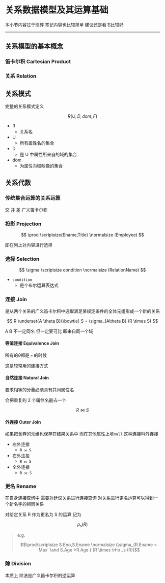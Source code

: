 # 关系数据模型及其运算基础

本小节内容过于琐碎 笔记内容也比较简单 建议还是看书比较好

---

## 关系模型的基本概念

### 笛卡尔积 Cartesian Product

### 关系 Relation

## 关系模式

完整的关系模式定义

$$
R(U,D,dom,F)
$$

- R
  - 关系名
- U
  - 所有属性名的集合
- D
  - 是 U 中属性所来自的域的集合
- dom
  - 为属性向域映像的集合

## 关系代数

### 传统集合运算的关系运算

交 并 差 广义笛卡尔积

### 投影 Projection

$$
\prod \scriptsize{Ename,Title} \normalsize (Employee)
$$

即在列上对内容进行选择

### 选择 Selection

$$
\sigma \scriptsize condition \normalsize (RelationName)
$$

- `condition`
  - 是个布尔运算表达式

### 连接 Join

是从两个关系的广义笛卡尔积中选取满足某规定条件的全体元组形成一个新的关系

$$
R \underset{A \theta B}{\bowtie} S = \sigma_{A\theta B} (R \times S)
$$

A B 不一定同名 但一定要可比 即来自同一个域

#### 等值连接 Equivalence Join

所有的$\theta$都是 `=` 的时候

这是较常用的连接方式

#### 自然连接 Natural Join

要求相等的分量必须具有共同属性名

会把重复的 2 个属性名删去一个

$$
R \bowtie S
$$

#### 外连接 Outer Join

如果把舍弃的元组也保存在结果关系中 而在其他属性上填`null` 这种连接叫外连接

- 左外连接
  - `R ⟕ S`
- 右外连接
  - `R ⟖ S`
- 全外连接
  - `R ⟗ S`

### 更名 Rename

在自身连接查询中 需要对廷议关系进行连接查询 对关系进行更名运算可以得到一个新名字的相同关系

对给定关系 R 作为更名为 S 的运算 记为

$$
\rho_s (R)
$$

> e.g.
>
> $$\prod\scriptsize S.Eno,S.Ename \normalsize (\sigma_{R.Ename = 'Max' \and S.Age >R.Age } (R \times \rho _s (R))$$

### 除 Division

本质上 除法是广义笛卡尔积的逆运算

​
